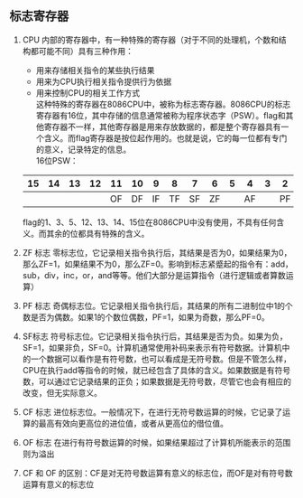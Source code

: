 ## 标志寄存器     
1.  CPU 内部的寄存器中，有一种特殊的寄存器（对于不同的处理机，个数和结构都可能不同）具有三种作用：      
    + 用来存储相关指令的某些执行结果      
    + 用来为CPU执行相关指令提供行为依据       
    + 用来控制CPU的相关工作方式       
    这种特殊的寄存器在8086CPU中，被称为标志寄存器。8086CPU的标志寄存器有16位，其中存储的信息通常被称为程序状态字（PSW）。flag和其他寄存器不一样，其他寄存器是用来存放数据的，都是整个寄存器具有一个含义。而flag寄存器是按位起作用的。也就是说，它的每一位都有专门的意义，记录特定的信息。      
    16位PSW：       
     
    |15|14|13|12|11|10|9|8|7|6|5|4|3|2|1|0|
    |:-:|:-:|:-:|:-:|:-:|:-:|:-:|:-:|:-:|:-:|:-:|:-:|:-:|:-:|:-:|:-:|
    | | | | |OF|DF|IF|TF|SF|ZF| |AF| |PF| |CF|
     
    flag的1、3、5、12、13、14、15位在8086CPU中没有使用，不具有任何含义。而其余的位都具有特殊的含义。      
  2.  ZF 标志 零标志位，它记录相关指令执行后，其结果是否为0，如果结果为0，那么ZF=1，如果结果不为0，那么ZF=0。影响到标志紧蹙起的指令有：add，sub，div，inc，or，and等等。他们大部分是运算指令（进行逻辑或者算数运算）      
  3.  PF 标志 奇偶标志位。它记录相关指令执行后，其结果的所有二进制位中1的个数是否为偶数。如果1的个数位偶数，PF=1，如果为奇数，那么PF=0。      
  4.  SF标志 符号标志位。它记录相关指令执行后，其结果是否为负。如果为负，SF=1，如果非负，SF=0。计算机通常使用补码来表示有符号数据。计算机中的一个数据可以看作是有符号数，也可以看成是无符号数。但是不管怎么样，CPU在执行add等指令的时候，就已经包含了具体的含义。如果数据是有符号数，可以通过它记录结果的正负；如果数据是无符号数，尽管它也会有相应的改变，但无实际意义。      
  5.  CF 标志 进位标志位。一般情况下，在进行无符号数运算的时候，它记录了运算的最高有效向更高位的进位值，或者从更高位的借位值。        
  6.  OF 标志 在进行有符号数运算的时候，如果结果超过了计算机所能表示的范围则为溢出      
  7.  CF 和 OF 的区别：CF是对无符号数运算有意义的标志位，而OF是对有符号数运算有意义的标志位        
